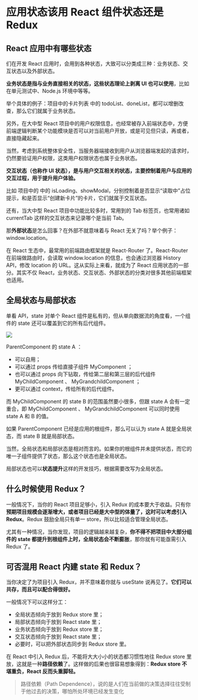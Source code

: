 # 应用状态该用 React 组件状态还是 Redux

## React 应用中有哪些状态

们在开发 React 应用时，会用到各种状态，大致可以分类成三种：业务状态、交互状态以及外部状态。

**业务状态是指与业务直接相关的状态，这些状态理论上剥离 UI 也可以使用**，比如在单元测试中、Node.js 环境中等等。

举个具体的例子：项目中的卡片列表 中的 todoList、doneList，都可以增删改查，那么它们就属于业务状态。

另外，在大中型 React 项目中的用户权限信息，也经常被存入前端状态中，方便前端逻辑判断某个功能模块是否可以对当前用户开放，或是可见但只读，再或者，直接隐藏起来。

当然，考虑到系统整体安全性，当服务器端接收到用户从浏览器端发起的请求时，仍然要验证用户权限，这类用户权限状态也属于业务状态。

**交互状态（也称作 UI 状态），是与用户交互相关的状态，主要控制着用户与应用的交互过程，用于提升用户体验。**

比如 项目中的 中的 isLoading、showModal，分别控制着是否显示“读取中”占位提示，和是否显示“创建新卡片”的卡片，它们就属于交互状态。

还有，当大中型 React 项目中功能比较多时，常用到的 Tab 标签页，也常用诸如 currentTab 这样的交互状态来记录哪个是当前 Tab。

那**外部状态**是怎么回事？在外部不就意味着与 React 无关了吗？举个例子： window.location。

在 React 生态中，最常用的前端路由框架就是 React-Router 了。React-Router 在前端做路由时，会读取 window.location 的信息，也会通过浏览器 History API，修改 location 的 URL。这从实际上来看，就成为了 React 应用状态的一部分。其实不仅 React，业务状态、交互状态、外部状态的分类对很多其他前端框架也适用。

## 全局状态与局部状态

单看 API，state 对单个 React 组件是私有的，但从单向数据流的角度看，一个组件的 state 还可以覆盖到它的所有后代组件。

![](/framework/react_base_9.png)

ParentComponent 的 state A ：

- 可以自用；
- 可以通过 props 传给直接子组件 MyComponent ；
- 也可以通过 props 向下钻取，传给第二层和第三层的后代组件 MyChildComponent 、 MyGrandchildComponent ；
- 更可以通过 context，传给所有的后代组件。

而 MyChildComponent 的 state B 的范围虽然要小很多，但跟 state A 会有一定重合，即 MyChildComponent 、 MyGrandchildComponent 可以同时使用 state A 和 B 的值。

如果 ParentComponent 已经是应用的根组件，那么可以认为 state A 就是全局状态，而 state B 就是局部状态。

当然，全局状态和局部状态是相对而言的。如果你的根组件并未提供状态，而它的唯一子组件提供了状态，那么这个状态也是全局状态。

局部状态也可以**状态提升**这样的开发技巧，根据需要改写为全局状态。

## 什么时候使用 Redux？

一般情况下，当你的 React 项目足够小，引入 Redux 的成本要大于收益。只有你**预期项目规模会逐渐增大，或者项目已经是大中型的体量了，这时可以考虑引入 Redux**。Redux 鼓励全局只有单一 store，所以比较适合管理全局状态。

尤其有一种情况，当你发现，项目的逻辑越来越复杂，**你不得不把项目中大部分组件的 state 都提升到根组件上时，全局状态会不断膨胀**，那你就有可能亟需引入 Redux 了。

## 可否混用 React 内建 state 和 Redux？

当你决定了为项目引入 Redux，并不意味着你就与 useState 说再见了。**它们可以共存，而且可以配合得很好。**

一般情况下可以这样分工：

- 全局状态倾向于放到 Redux store 里；
- 局部状态倾向于放到 React state 里；
- 业务状态倾向于放到 Redux store 里；
- 交互状态倾向于放到 React state 里；
- 必要时，可以把外部状态同步到 Redux store 里。

在 React 中引入 Redux 后，不能将大大小小的状态都习惯性地往 Redux store 里放，这就是一种**路径依赖**了。这样做的后果也很容易想象得到：**Redux store 不堪重负，React 反而头重脚轻。**

> 路径依赖（Path Dependence），说的是人们在当前做的决策选择往往受制于他过去的决策，哪怕所处环境已经发生变化
